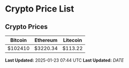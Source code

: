 # Crypto Price List

## Crypto Prices
| Bitcoin | Ethereum | Litecoin |
| ------- | -------- | -------- |
| $102410 | $3220.34 | $113.22 |
**Last Updated:** 2025-01-23 07:44 UTC
**Last Updated:** $DATE$
